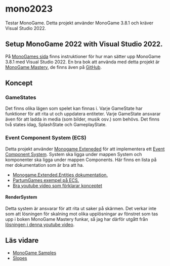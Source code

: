 # mono2023
Testar MonoGame. Detta projekt använder MonoGame 3.8.1 och kräver Visual Studio 2022.

## Setup MonoGame 2022 with Visual Studio 2022. 
På [MonoGames sida](https://docs.monogame.net/articles/getting_started/1_setting_up_your_development_environment_windows.html) finns instruktioner för hur man sätter upp MonoGame 3.8.1 med Visual Studio 2022. En bra bok att använda med detta projekt är [MonoGame Mastery](https://www.apress.com/gp/book/9781484263082), de finns även på [GitHub](https://github.com/Apress/monogame-mastery).

## Koncept
### GameStates
Det finns olika lägen som spelet kan finnas i. Varje GameState har funktioner för att rita ut och uppdatera entiteter. Varje GameState ansvarar även för att ladda in media (som bilder, musik osv.) som behövs. Det finns två states idag, SplashState och GameplayState. 

### Event Component System (ECS)
Detta projekt använder [Monogame Exteneded](https://github.com/craftworkgames/MonoGame.Extended) för att implementera ett [Event Component System](https://www.gamedev.net/articles/programming/general-and-gameplay-programming/understanding-component-entity-systems-r3013/). System ska ligga under mappen System och komponenter ska ligga under mappen Components. Här finns en lista på mer dokumentation som är bra att ha.
- [Monogame.Extended.Entities dokumentation.](https://www.monogameextended.net/docs/features/entities/entities/)
- [PartumGames exempel på ECS.](https://github.com/PartumGames/ECS-Demo)
- [Bra youtube video som förklarar konceptet](https://www.youtube.com/watch?v=Z-CILn2w9K0)
#### RenderSystem
Detta system är ansvarar för att rita ut saker på skärmen. Det verkar inte som att lösningen för skalning mot olika upplösningar av fönstret som tas upp i boken MonoGame Mastery funkar, så jag har därför utgått från [lösningen i denna youtube video](https://www.youtube.com/watch?v=-5ELPrIJNvA). 

## Läs vidare
- [MonoGame Samples](https://github.com/MonoGame/MonoGame.Samples)
- [Slopes](https://gamedevelopment.tutsplus.com/tutorials/basic-2d-platformer-physics-part-7-slopes-groundwork--cms-28472)
